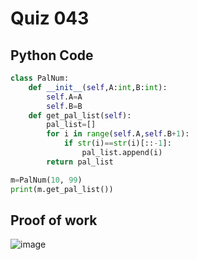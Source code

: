 # Quiz 043

## Python Code 
```.py
class PalNum:
    def __init__(self,A:int,B:int):
        self.A=A
        self.B=B
    def get_pal_list(self):
        pal_list=[]
        for i in range(self.A,self.B+1):
            if str(i)==str(i)[::-1]:
                pal_list.append(i)
        return pal_list

m=PalNum(10, 99)
print(m.get_pal_list())


```


## Proof of work

![image](https://github.com/user-attachments/assets/0bf1441f-7565-4c4d-8dd3-7d9c7d76d3c8)



